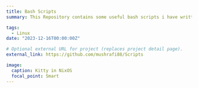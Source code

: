 ```yaml
---
title: Bash Scripts
summary: This Repository contains some useful bash scripts i have written for day to day use

tags:
  - Linux 
date: "2023-12-16T00:00:00Z"

# Optional external URL for project (replaces project detail page).
external_link: https://github.com/mushrafi88/Scripts

image:
  caption: Kitty in NixOS
  focal_point: Smart
---
```

